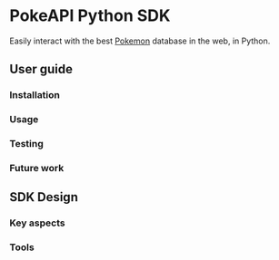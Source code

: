 # PokeAPI Python SDK

Easily interact with the best [Pokemon](https://pokeapi.co/) database in the web, in Python. 

## User guide

### Installation

### Usage

### Testing

### Future work

## SDK Design

### Key aspects

### Tools
